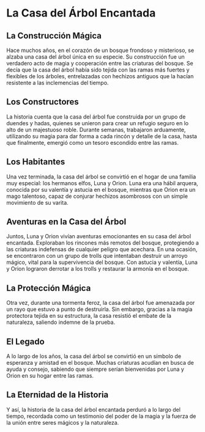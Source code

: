 # La Casa del Árbol Encantada

## La Construcción Mágica

Hace muchos años, en el corazón de un bosque frondoso y misterioso, se alzaba una casa del árbol única en su especie. Su construcción fue un verdadero acto de magia y cooperación entre las criaturas del bosque. Se decía que la casa del árbol había sido tejida con las ramas más fuertes y flexibles de los árboles, entrelazadas con hechizos antiguos que la hacían resistente a las inclemencias del tiempo.

## Los Constructores

La historia cuenta que la casa del árbol fue construida por un grupo de duendes y hadas, quienes se unieron para crear un refugio seguro en lo alto de un majestuoso roble. Durante semanas, trabajaron arduamente, utilizando su magia para dar forma a cada rincón y detalle de la casa, hasta que finalmente, emergió como un tesoro escondido entre las ramas.

## Los Habitantes

Una vez terminada, la casa del árbol se convirtió en el hogar de una familia muy especial: los hermanos elfos, Luna y Orion. Luna era una hábil arquera, conocida por su valentía y astucia en el bosque, mientras que Orion era un mago talentoso, capaz de conjurar hechizos asombrosos con un simple movimiento de su varita.

## Aventuras en la Casa del Árbol

Juntos, Luna y Orion vivían aventuras emocionantes en su casa del árbol encantada. Exploraban los rincones más remotos del bosque, protegiendo a las criaturas indefensas de cualquier peligro que acechara. En una ocasión, se encontraron con un grupo de trolls que intentaban destruir un arroyo mágico, vital para la supervivencia del bosque. Con astucia y valentía, Luna y Orion lograron derrotar a los trolls y restaurar la armonía en el bosque.

## La Protección Mágica

Otra vez, durante una tormenta feroz, la casa del árbol fue amenazada por un rayo que estuvo a punto de destruirla. Sin embargo, gracias a la magia protectora tejida en su estructura, la casa resistió el embate de la naturaleza, saliendo indemne de la prueba.

## El Legado

A lo largo de los años, la casa del árbol se convirtió en un símbolo de esperanza y amistad en el bosque. Muchas criaturas acudían en busca de ayuda y consejo, sabiendo que siempre serían bienvenidas por Luna y Orion en su hogar entre las ramas.

## La Eternidad de la Historia

Y así, la historia de la casa del árbol encantada perduró a lo largo del tiempo, recordada como un testimonio del poder de la magia y la fuerza de la unión entre seres mágicos y la naturaleza.
